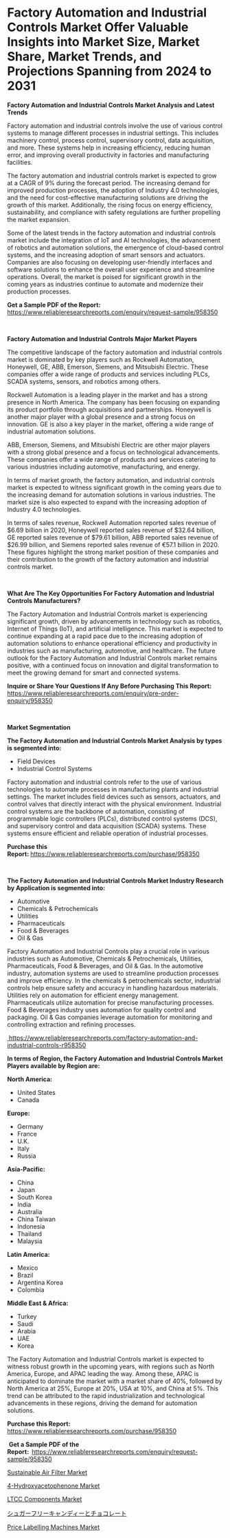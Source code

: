 <p><h1>Factory Automation and Industrial Controls Market Offer Valuable Insights into Market Size, Market Share, Market Trends, and Projections Spanning from 2024 to 2031</h1></p><p><strong>Factory Automation and Industrial Controls Market Analysis and Latest Trends</strong></p>
<p><p>Factory automation and industrial controls involve the use of various control systems to manage different processes in industrial settings. This includes machinery control, process control, supervisory control, data acquisition, and more. These systems help in increasing efficiency, reducing human error, and improving overall productivity in factories and manufacturing facilities.</p><p>The factory automation and industrial controls market is expected to grow at a CAGR of 9% during the forecast period. The increasing demand for improved production processes, the adoption of Industry 4.0 technologies, and the need for cost-effective manufacturing solutions are driving the growth of this market. Additionally, the rising focus on energy efficiency, sustainability, and compliance with safety regulations are further propelling the market expansion.</p><p>Some of the latest trends in the factory automation and industrial controls market include the integration of IoT and AI technologies, the advancement of robotics and automation solutions, the emergence of cloud-based control systems, and the increasing adoption of smart sensors and actuators. Companies are also focusing on developing user-friendly interfaces and software solutions to enhance the overall user experience and streamline operations. Overall, the market is poised for significant growth in the coming years as industries continue to automate and modernize their production processes.</p></p>
<p><strong>Get a Sample PDF of the Report:&nbsp;</strong> <a href="https://www.reliableresearchreports.com/enquiry/request-sample/958350">https://www.reliableresearchreports.com/enquiry/request-sample/958350</a></p>
<p>&nbsp;</p>
<p><strong>Factory Automation and Industrial Controls Major Market Players</strong></p>
<p><p>The competitive landscape of the factory automation and industrial controls market is dominated by key players such as Rockwell Automation, Honeywell, GE, ABB, Emerson, Siemens, and Mitsubishi Electric. These companies offer a wide range of products and services including PLCs, SCADA systems, sensors, and robotics among others.</p><p>Rockwell Automation is a leading player in the market and has a strong presence in North America. The company has been focusing on expanding its product portfolio through acquisitions and partnerships. Honeywell is another major player with a global presence and a strong focus on innovation. GE is also a key player in the market, offering a wide range of industrial automation solutions.</p><p>ABB, Emerson, Siemens, and Mitsubishi Electric are other major players with a strong global presence and a focus on technological advancements. These companies offer a wide range of products and services catering to various industries including automotive, manufacturing, and energy.</p><p>In terms of market growth, the factory automation, and industrial controls market is expected to witness significant growth in the coming years due to the increasing demand for automation solutions in various industries. The market size is also expected to expand with the increasing adoption of Industry 4.0 technologies.</p><p>In terms of sales revenue, Rockwell Automation reported sales revenue of $6.69 billion in 2020, Honeywell reported sales revenue of $32.64 billion, GE reported sales revenue of $79.61 billion, ABB reported sales revenue of $26.99 billion, and Siemens reported sales revenue of €57.1 billion in 2020. These figures highlight the strong market position of these companies and their contribution to the growth of the factory automation and industrial controls market.</p></p>
<p>&nbsp;</p>
<p><strong>What Are The Key Opportunities For Factory Automation and Industrial Controls Manufacturers?</strong></p>
<p><p>The Factory Automation and Industrial Controls market is experiencing significant growth, driven by advancements in technology such as robotics, Internet of Things (IoT), and artificial intelligence. This market is expected to continue expanding at a rapid pace due to the increasing adoption of automation solutions to enhance operational efficiency and productivity in industries such as manufacturing, automotive, and healthcare. The future outlook for the Factory Automation and Industrial Controls market remains positive, with a continued focus on innovation and digital transformation to meet the growing demand for smart and connected systems.</p></p>
<p><strong>Inquire or Share Your Questions If Any Before Purchasing This Report:</strong> <a href="https://www.reliableresearchreports.com/enquiry/pre-order-enquiry/958350">https://www.reliableresearchreports.com/enquiry/pre-order-enquiry/958350</a></p>
<p>&nbsp;</p>
<p><strong>Market Segmentation</strong></p>
<p><strong>The Factory Automation and Industrial Controls Market Analysis by types is segmented into:</strong></p>
<p><ul><li>Field Devices</li><li>Industrial Control Systems</li></ul></p>
<p><p>Factory automation and industrial controls refer to the use of various technologies to automate processes in manufacturing plants and industrial settings. The market includes field devices such as sensors, actuators, and control valves that directly interact with the physical environment. Industrial control systems are the backbone of automation, consisting of programmable logic controllers (PLCs), distributed control systems (DCS), and supervisory control and data acquisition (SCADA) systems. These systems ensure efficient and reliable operation of industrial processes.</p></p>
<p><strong>Purchase this Report:&nbsp;</strong><a href="https://www.reliableresearchreports.com/purchase/958350">https://www.reliableresearchreports.com/purchase/958350</a></p>
<p>&nbsp;</p>
<p><strong>The Factory Automation and Industrial Controls Market Industry Research by Application is segmented into:</strong></p>
<p><ul><li>Automotive</li><li>Chemicals & Petrochemicals</li><li>Utilities</li><li>Pharmaceuticals</li><li>Food & Beverages</li><li>Oil & Gas</li></ul></p>
<p><p>Factory Automation and Industrial Controls play a crucial role in various industries such as Automotive, Chemicals & Petrochemicals, Utilities, Pharmaceuticals, Food & Beverages, and Oil & Gas. In the automotive industry, automation systems are used to streamline production processes and improve efficiency. In the chemicals & petrochemicals sector, industrial controls help ensure safety and accuracy in handling hazardous materials. Utilities rely on automation for efficient energy management. Pharmaceuticals utilize automation for precise manufacturing processes. Food & Beverages industry uses automation for quality control and packaging. Oil & Gas companies leverage automation for monitoring and controlling extraction and refining processes.</p></p>
<p><a href="https://www.reliableresearchreports.com/factory-automation-and-industrial-controls-r958350">&nbsp;https://www.reliableresearchreports.com/factory-automation-and-industrial-controls-r958350</a></p>
<p><strong>In terms of Region, the Factory Automation and Industrial Controls Market Players available by Region are:</strong></p>
<p>
    <p> <strong> North America: </strong>
        <ul>
            <li>United States</li>
            <li>Canada</li>
        </ul>
        </p> 
    <p> <strong> Europe: </strong>
        <ul>
            <li>Germany</li>
            <li>France</li>
            <li>U.K.</li>
            <li>Italy</li>
            <li>Russia</li>
        </ul>
        </p> 
    <p> <strong> Asia-Pacific: </strong>
        <ul>
            <li>China</li>
            <li>Japan</li>
            <li>South Korea</li>
            <li>India</li>
            <li>Australia</li>
            <li>China Taiwan</li>
            <li>Indonesia</li>
            <li>Thailand</li>
            <li>Malaysia</li>
        </ul>
        </p> 
    <p> <strong> Latin America: </strong>
        <ul>
            <li>Mexico</li>
            <li>Brazil</li>
            <li>Argentina Korea</li>
            <li>Colombia</li>
        </ul>
        </p> 
    <p> <strong> Middle East & Africa: </strong>
        <ul>
            <li>Turkey</li>
            <li>Saudi</li>
            <li>Arabia</li>
            <li>UAE</li>
            <li>Korea</li>
        </ul>
    </p>
    </p>
<p><p>The Factory Automation and Industrial Controls market is expected to witness robust growth in the upcoming years, with regions such as North America, Europe, and APAC leading the way. Among these, APAC is anticipated to dominate the market with a market share of 40%, followed by North America at 25%, Europe at 20%, USA at 10%, and China at 5%. This trend can be attributed to the rapid industrialization and technological advancements in these regions, driving the demand for automation solutions.</p></p>
<p><strong>Purchase this Report: </strong><a href="https://www.reliableresearchreports.com/purchase/958350">https://www.reliableresearchreports.com/purchase/958350</a></p>
<p>&nbsp;<strong>Get a Sample PDF of the Report:&nbsp;&nbsp;</strong><a href="https://www.reliableresearchreports.com/enquiry/request-sample/958350">https://www.reliableresearchreports.com/enquiry/request-sample/958350</a></p>
<p><strong></strong></p>
<p><p><a href="https://www.linkedin.com/pulse/sustainable-air-filter-market-research-report-exploring-size-nlvqe?trackingId=uQqM4R1zIWCeB5o9iayamA%3D%3D">Sustainable Air Filter Market</a></p><p><a href="https://issuu.com/reportprime-2/docs/4-hydroxyacetophenone-market-size-2_f9acfa820705ac">4-Hydroxyacetophenone Market</a></p><p><a href="https://www.linkedin.com/pulse/ltcc-components-market-indicators-size-regional-breakdown-5yyje?trackingId=wQUkU2jyd%2B%2BZmjMQOnR1Rw%3D%3D">LTCC Components Market</a></p><p><a href="https://github.com/mohamedbakry57/Market-Research-Report-List-5/blob/main/595675087357.md">シュガーフリーキャンディーとチョコレート</a></p><p><a href="https://issuu.com/reportprime-2/docs/price-labelling-machines-market-siz_54b2142b97469a">Price Labelling Machines Market</a></p></p>